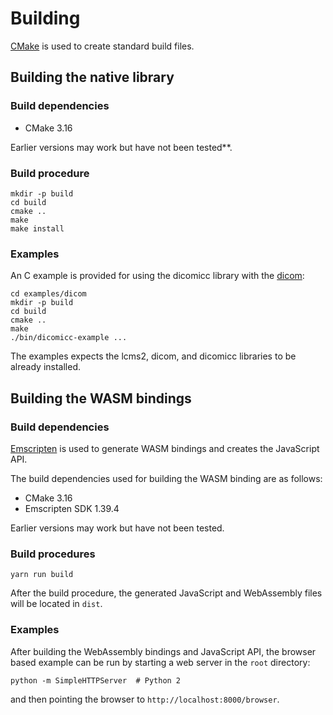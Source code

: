 # Building

[CMake](https://cmake.org/) is used to create standard build files.

## Building the native library

### Build dependencies

* CMake 3.16

Earlier versions may work but have not been tested**.

### Build procedure

```none
mkdir -p build
cd build
cmake ..
make
make install
```

### Examples

An C example is provided for using the dicomicc library with the [dicom](https://github.com/hackermd/libdicom):

```none
cd examples/dicom
mkdir -p build
cd build
cmake ..
make
./bin/dicomicc-example ...
```

The examples expects the lcms2, dicom, and dicomicc libraries to be already installed.

## Building the WASM bindings

### Build dependencies

[Emscripten](https://emscripten.org/) is used to generate WASM bindings and creates the JavaScript API.

The build dependencies used for building the WASM binding are as follows:

* CMake 3.16
* Emscripten SDK 1.39.4

Earlier versions may work but have not been tested.

### Build procedures

```none
yarn run build
```

After the build procedure, the generated JavaScript and WebAssembly files will be located in ``dist``.

### Examples

After building the WebAssembly bindings and JavaScript API, the browser based example can be run by starting a web server in the ``root`` directory:

```none
python -m SimpleHTTPServer  # Python 2
```

and then pointing the browser to ``http://localhost:8000/browser``.
